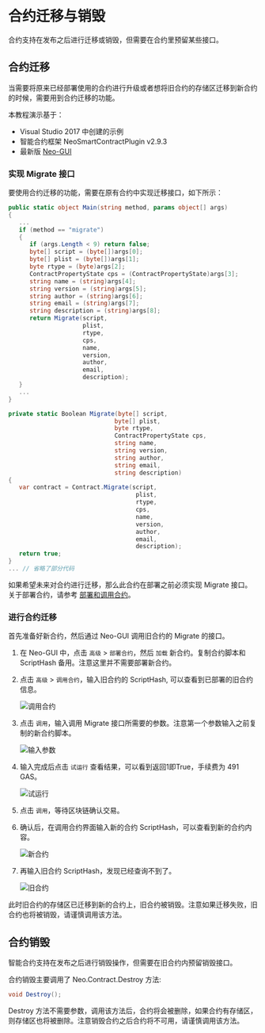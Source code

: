 # 合约迁移与销毁

合约支持在发布之后进行迁移或销毁，但需要在合约里预留某些接口。

## 合约迁移

当需要将原来已经部署使用的合约进行升级或者想将旧合约的存储区迁移到新合约的时候，需要用到合约迁移的功能。

本教程演示基于：

- Visual Studio 2017 中创建的示例
- 智能合约框架 NeoSmartContractPlugin v2.9.3
- 最新版 [Neo-GUI](https://github.com/neo-project/neo-gui/releases)

### 实现 Migrate 接口

要使用合约迁移的功能，需要在原有合约中实现迁移接口，如下所示：

```c#
public static object Main(string method, params object[] args)
{
   ...
   if (method == "migrate")
   {
      if (args.Length < 9) return false;
      byte[] script = (byte[])args[0];
      byte[] plist = (byte[])args[1];
      byte rtype = (byte)args[2];
      ContractPropertyState cps = (ContractPropertyState)args[3];
      string name = (string)args[4];
      string version = (string)args[5];
      string author = (string)args[6];
      string email = (string)args[7];
      string description = (string)args[8];
      return Migrate(script,
                     plist,
                     rtype,
                     cps,
                     name,
                     version,
                     author,
                     email,
                     description);
   }
   ...
}

private static Boolean Migrate(byte[] script,
                              byte[] plist,
                              byte rtype,
                              ContractPropertyState cps,
                              string name,
                              string version,
                              string author,
                              string email,
                              string description)
{
   var contract = Contract.Migrate(script,
                                    plist,
                                    rtype,
                                    cps,
                                    name,
                                    version,
                                    author,
                                    email,
                                    description);
   return true;
}
... // 省略了部分代码
```

如果希望未来对合约进行迁移，那么此合约在部署之前必须实现 Migrate 接口。关于部署合约，请参考 [部署和调用合约](deploy/deploy.md)。

### 进行合约迁移

首先准备好新合约，然后通过 Neo-GUI 调用旧合约的 Migrate 的接口。

1. 在 Neo-GUI 中，点击 `高级` > `部署合约`，然后 `加载` 新合约。复制合约脚本和 ScriptHash 备用。注意这里并不需要部署新合约。

2. 点击 `高级` > `调用合约`，输入旧合约的 ScriptHash, 可以查看到已部署的旧合约信息。

   ![调用合约](assets/migrate_m1.png)

3. 点击 `调用`，输入调用 Migrate 接口所需要的参数。注意第一个参数输入之前复制的新合约脚本。

   ![输入参数](assets/migrate_m2.png)

4. 输入完成后点击 `试运行` 查看结果，可以看到返回1即True，手续费为 491 GAS。

   ![试运行](assets/migrate_m3.png)

5. 点击 `调用`，等待区块链确认交易。

6. 确认后，在调用合约界面输入新的合约 ScriptHash，可以查看到新的合约内容。

   ![新合约](assets/migrate_m4.png)

7. 再输入旧合约 ScriptHash，发现已经查询不到了。

   ![旧合约](assets/migrate_m5.png)

此时旧合约的存储区已迁移到新的合约上，旧合约被销毁。注意如果迁移失败，旧合约也将被销毁，请谨慎调用该方法。

## 合约销毁

智能合约支持在发布之后进行销毁操作，但需要在旧合约内预留销毁接口。

合约销毁主要调用了 Neo.Contract.Destroy 方法:

```c#
void Destroy();
```

Destroy 方法不需要参数，调用该方法后，合约将会被删除，如果合约有存储区，则存储区也将被删除。注意销毁合约之后合约将不可用，请谨慎调用该方法。
